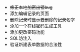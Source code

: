 * ~~修正本地加密出错bug~~
* 添加编辑记录的页面
* ~~删除记录时显示要删除的记录名字~~
* 添加一个在线密码生成工具
* 添加更改密码功能
* SQL防注入
* 验证新建表单数据的合法性
